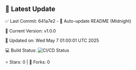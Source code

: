 ## 🚀 Latest Update

✅ Last Commit: 641a7e2 - 🤖 Auto-update README (Midnight)

🌟 Current Version: v1.0.0

📅 Updated on: Wed May  7 01:00:01 UTC 2025

💻 Build Status: ![CI/CD Status](https://github.com/SaiAryan1784/wedding_frontend/actions/workflows/update-readme.yml/badge.svg)

⭐️ Stars: 0 | 🍴 Forks: 0
